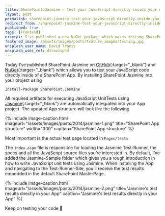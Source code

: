 ```yaml
---
title: SharePoint.Jasmine — Test your JavaScript directly inside your App
layout: post
permalink: sharepoint-jasmine-test-your-javascript-directly-inside-your-app
redirect_from: /sharepoint-jasmine-test-your-javascript-directly-inside-your-app-7ce60c25ff12
published: true
tags: [Frontend]
excerpt: I've published a new NuGet package which makes testing SharePoint Apps painless.
featured_image: /assets/images/posts/feature_images/testing.jpg
unsplash_user_name: David Travis
unsplash_user_ref: dtravisphd
---
```


Today I’ve published SharePoint.Jasmine on [GitHub](https://github.com/ThorstenHans/SharePoint.Jasmine){:target="_blank"} and [NuGet](https://www.nuget.org/packages/SharePoint.Jasmine/){:target="_blank"} which allows you to test your JavaScript code directly inside of a SharePoint App. By installing SharePoint.Jasmine into your project using

`Install-Package SharePoint.Jasmine`

All required artifacts for executing JavaScript UnitTests using [Jasmine](http://jasmine.github.io/){:target="_blank"} are automatically integrated into your App project. The updated App structure will look like the following

{% include image-caption.html imageurl="/assets/images/posts/2014/jasmine-1.png"
title="SharePoint App structure" width="300" caption="SharePoint App structure" %}

Most important is the actual test page located in `Pages/tests`

The `index.aspx` file is responsible for loading the Jasmine Test-Runner, the specs and all the JavaScript source files you’re interested in. By default, I’ve added the Jasmine-Sample folder which gives you a rough introduction in how to write JavaScript unit tests using Jasmine. When installing the App and navigating to the Test-Runner-Site, you’ll receive the test results embedded in the default SharePoint MasterPage.

{% include image-caption.html imageurl="/assets/images/posts/2014/jasmine-2.png"
title="Jasmine's test results directly in your App" caption="Jasmine's test results directly in your App" %}

Keep on testing your code 🙂


